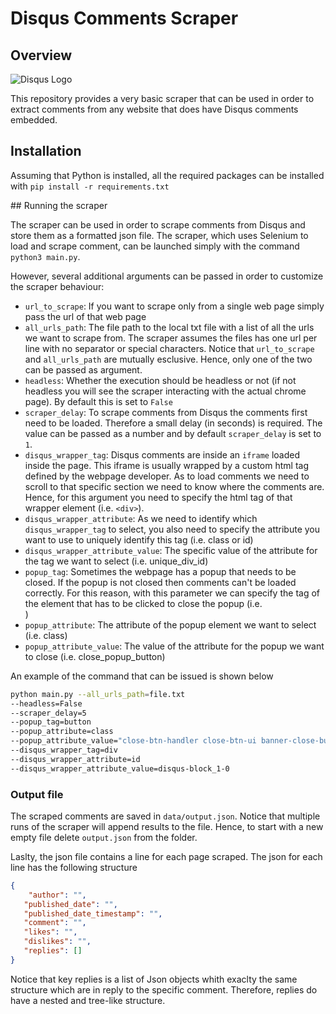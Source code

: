 # Disqus Comments Scraper

## Overview

![Disqus Logo](https://c.disquscdn.com/next/c393ff4/marketing/assets/img/brand/disqus-logo-white-blue.png)

This repository provides a very basic scraper that can be used in order to extract comments from any website that does have Disqus comments embedded. 

## Installation 

Assuming that Python is installed, all the required packages can be installed with `pip install -r requirements.txt`

## Running the scraper

The scraper can be used in order to scrape comments from Disqus and store them as a formatted json file. The scraper, which uses Selenium to load and scrape comment, can be launched simply with the command `python3 main.py`. 

However, several additional arguments can be passed in order to customize the scraper behaviour: 

* `url_to_scrape`: If you want to scrape only from a single web page simply pass the url of that web page
* `all_urls_path`: The file path to the local txt file with a list of all the urls we want to scrape from. The scraper assumes the files has one url per line with no separator or special characters. Notice that `url_to_scrape` and `all_urls_path` are mutually esclusive. Hence, only one of the two can be passed as argument. 
* `headless`: Whether the execution should be headless or not (if not headless you will see the scraper interacting with the actual chrome page). By default this is set to `False`
* `scraper_delay`: To scrape comments from Disqus the comments first need to be loaded. Therefore a small delay (in seconds) is required. The value can be passed as a number and by default `scraper_delay` is set to `1`.
* `disqus_wrapper_tag`: Disqus comments are inside an `iframe` loaded inside the page. This iframe is usually wrapped by a custom html tag defined by the webpage developer. As to load comments we need to scroll to that specific section we need to know where the comments are. Hence, for this argument you need to specify the html tag of that wrapper element (i.e. `<div>`). 
* `disqus_wrapper_attribute`: As we need to identify which `disqus_wrapper_tag` to select, you also need to specify the attribute you want to use to uniquely identify this tag (i.e. class or id)
* `disqus_wrapper_attribute_value`: The specific value of the attribute for the tag we want to select (i.e. unique_div_id)
* `popup_tag`: Sometimes the webpage has a popup that needs to be closed. If the popup is not closed then comments can't be loaded correctly. For this reason, with this parameter we can specify the tag of the element that has to be clicked to close the popup (i.e. <div>) 
* `popup_attribute`: The attribute of the popup element we want to select (i.e. class)
* `popup_attribute_value`: The value of the attribute for the popup we want to close (i.e. close_popup_button)


An example of the command that can be issued is shown below

```bash
python main.py --all_urls_path=file.txt 
--headless=False 
--scraper_delay=5 
--popup_tag=button 
--popup_attribute=class 
--popup_attribute_value="close-btn-handler close-btn-ui banner-close-button" 
--disqus_wrapper_tag=div 
--disqus_wrapper_attribute=id 
--disqus_wrapper_attribute_value=disqus-block_1-0
```

### Output file

The scraped comments are saved in `data/output.json`. Notice that multiple runs of the scraper will append results to the file. Hence, to start with a new empty file delete `output.json` from the folder. 

Laslty, the json file contains a line for each page scraped. The json for each line has the following structure

```json 
{
	"author": "",
   "published_date": "",
   "published_date_timestamp": "",
   "comment": "",
   "likes": "",
   "dislikes": "",
   "replies": []           
}
```

Notice that key replies is a list of Json objects whith exaclty the same structure which are in reply to the specific comment. Therefore, replies do have a nested and tree-like structure. 



                    
                    
   
